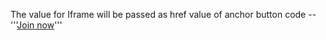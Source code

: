 The value for Iframe will be passed as href value of anchor button
code -- '''<a href="https://www.youtube.com/embed/XqH7gXY0Rb8?si=mPxs9any-U7wgFv5" class="videoBtnIcon" title="" data-width="800">Join now</a>'''
